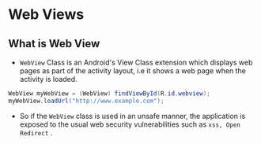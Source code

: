 
# Web Views

## What is Web View

* `WebView` Class is an Android's View Class extension which displays web pages as part of the activity layout, i.e it shows a web page when the activity is loaded.

```java
WebView myWebView = (WebView) findViewById(R.id.webview);
myWebView.loadUrl("http://www.example.com");
```

* So if the `WebView` class is used in an unsafe manner, the application is exposed to the usual web security vulnerabilities such as `xss, Open Redirect` .
